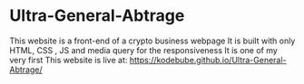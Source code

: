 # Ultra-General-Abtrage
This website is a front-end of a crypto business webpage
It is built with only HTML, CSS , JS and media query for the responsiveness
It is one of my very first
This website is live at: https://kodebube.github.io/Ultra-General-Abtrage/
